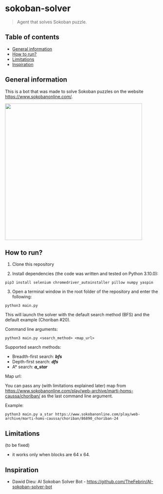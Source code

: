 # sokoban-solver

> Agent that solves Sokoban puzzle.

## Table of contents

- [General information](#general-information)
- [How to run?](#how-to-run)
- [Limitations](#limitations)
- [Inspiration](#inspiration)

## General information

This is a bot that was made to solve Sokoban puzzles on the website https://www.sokobanonline.com/.

<img width="450" src="https://i.imgur.com/G1hK0SL.gif">

## How to run?

1. Clone this repository

2. Install dependencies (the code was written and tested on Python 3.10.0):

```
pip3 install selenium chromedriver_autoinstaller pillow numpy yaspin
```

3. Open a terminal window in the root folder of the repository and enter the following:

```
python3 main.py
```

This will launch the solver with the default search method (BFS) and the default example (Choriban #20).

Command line arguments:

```
python3 main.py <search_method> <map_url>
```

Supported search methods:

- Breadth-first search: ***bfs***
- Depth-first search: ***dfs***
- A\* search: ***a_star***

Map url:

You can pass any (with limitations explained later) map from https://www.sokobanonline.com/play/web-archive/marti-homs-caussa/choriban/ as the last command line argument.

Example:

```
python3 main.py a_star https://www.sokobanonline.com/play/web-archive/marti-homs-caussa/choriban/86890_choriban-24
```

## Limitations

(to be fixed)

- it works only when blocks are 64 x 64.

## Inspiration

- Dawid Dieu: AI Sokoban Solver Bot - https://github.com/TheFebrin/AI-sokoban-solver-bot
